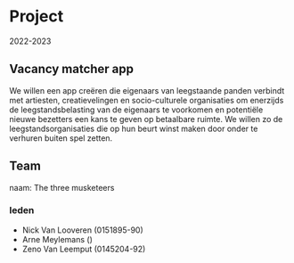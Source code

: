 # Project 
2022-2023
## Vacancy matcher app
We willen een app creëren die eigenaars van leegstaande panden verbindt met artiesten, creatievelingen en socio-culturele organisaties om enerzijds de leegstandsbelasting van de eigenaars te voorkomen en potentiële nieuwe bezetters een kans te geven op betaalbare ruimte. We willen zo de leegstandsorganisaties die op hun beurt winst maken door onder te verhuren buiten spel zetten.

## Team
naam: The three musketeers
### leden
- Nick Van Looveren (0151895-90)
- Arne Meylemans ()
- Zeno Van Leemput (0145204-92)
